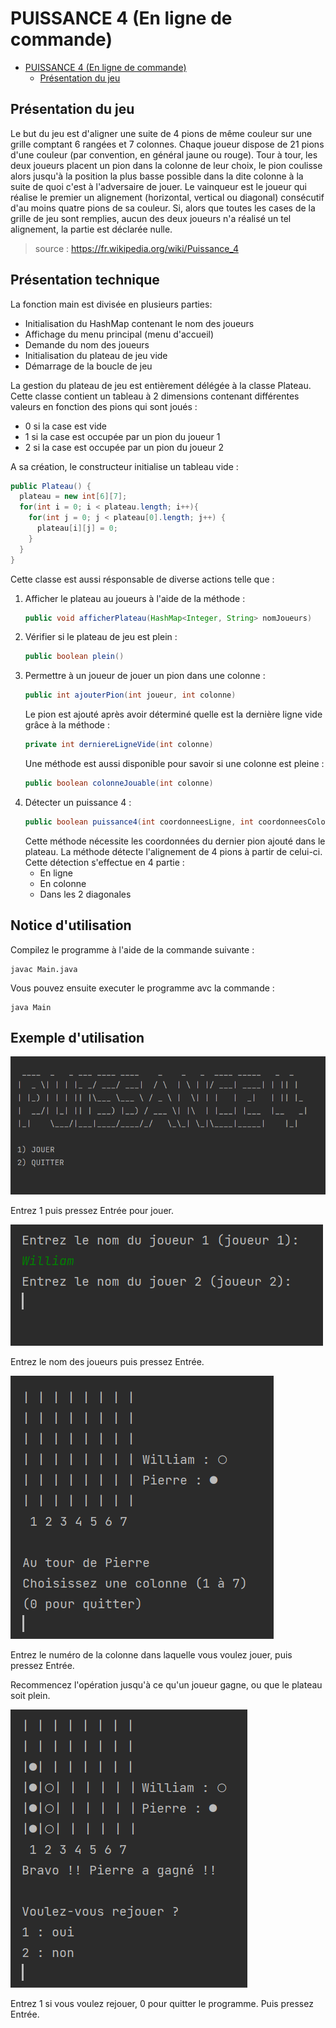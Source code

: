 # PUISSANCE 4 (En ligne de commande)

- [PUISSANCE 4 (En ligne de commande)](#puissance-4-en-ligne-de-commande)
  - [Présentation du jeu](#présentation-du-jeu)

## Présentation du jeu

Le but du jeu est d'aligner une suite de 4 pions de même couleur sur une grille comptant 6 rangées et 7 colonnes. Chaque joueur dispose de 21 pions d'une couleur (par convention, en général jaune ou rouge). Tour à tour, les deux joueurs placent un pion dans la colonne de leur choix, le pion coulisse alors jusqu'à la position la plus basse possible dans la dite colonne à la suite de quoi c'est à l'adversaire de jouer. Le vainqueur est le joueur qui réalise le premier un alignement (horizontal, vertical ou diagonal) consécutif d'au moins quatre pions de sa couleur. Si, alors que toutes les cases de la grille de jeu sont remplies, aucun des deux joueurs n'a réalisé un tel alignement, la partie est déclarée nulle. 
>source : https://fr.wikipedia.org/wiki/Puissance_4


## Présentation technique

La fonction main est divisée en plusieurs parties:
* Initialisation du HashMap contenant le nom des joueurs
* Affichage du menu principal (menu d'accueil)
* Demande du nom des joueurs
* Initialisation du plateau de jeu vide
* Démarrage de la boucle de jeu

La gestion du plateau de jeu est entièrement délégée à la classe Plateau.
Cette classe contient un tableau à 2 dimensions contenant différentes valeurs en fonction des pions qui sont joués :
- 0 si la case est vide
- 1 si la case est occupée par un pion du joueur 1
- 2 si la case est occupée par un pion du joueur 2

A sa création, le constructeur initialise un tableau vide :

  ```java
  public Plateau() {
    plateau = new int[6][7];
    for(int i = 0; i < plateau.length; i++){
      for(int j = 0; j < plateau[0].length; j++) {
        plateau[i][j] = 0;
      }
    }
  }
  ```

Cette classe est aussi résponsable de diverse actions telle que :

1. Afficher le plateau au joueurs à l'aide de la méthode :
    ```java
    public void afficherPlateau(HashMap<Integer, String> nomJoueurs)
    ```
2. Vérifier si le plateau de jeu est plein :
    ```java
    public boolean plein()
    ```
3. Permettre à un joueur de jouer un pion dans une colonne :
    ```java
    public int ajouterPion(int joueur, int colonne)
    ```
    Le pion est ajouté après avoir déterminé quelle est la dernière ligne vide grâce à la méthode :
    ```java
    private int derniereLigneVide(int colonne)
    ```
    Une méthode est aussi disponible pour savoir si une colonne est pleine :
    ```java
    public boolean colonneJouable(int colonne)
    ```
4. Détecter un puissance 4 :
    ```java
    public boolean puissance4(int coordonneesLigne, int coordonneesColonne)
    ```
    Cette méthode nécessite les coordonnées du dernier pion ajouté dans le plateau.
    La méthode détecte l'alignement de 4 pions à partir de celui-ci.
    Cette détection s'effectue en 4 partie :
      - En ligne
      - En colonne
      - Dans les 2 diagonales

## Notice d'utilisation

Compilez le programme à l'aide de la commande suivante :
```
javac Main.java
```
Vous pouvez ensuite executer le programme avc la commande :
```
java Main
```

## Exemple d'utilisation

![alt text](md-imgs/Accueil.PNG "Menu d'accueil")

Entrez 1 puis pressez Entrée pour jouer.

![alt text](md-imgs/nomJoueurs.PNG "Nom des joueurs")

Entrez le nom des joueurs puis pressez Entrée.

![alt text](md-imgs/ChoixColonne.PNG "Choix colonne")

Entrez le numéro de la colonne dans laquelle vous voulez jouer, puis pressez Entrée.

Recommencez l'opération jusqu'à ce qu'un joueur gagne, ou que le plateau soit plein.

![alt text](md-imgs/victoireRejouer.PNG "Rejouer")

Entrez 1 si vous voulez rejouer, 0 pour quitter le programme. Puis pressez Entrée.